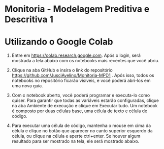 # Monitoria - Modelagem Preditiva e Descritiva 1

# Utilizando o Google Colab

1. Entre em https://colab.research.google.com. Após o login, será mostrada a tela abaixo com os notebooks mais recentes que você abriu.

2. Clique na aba GitHub e insira o link do repositório https://github.com/JusciAvelino/Monitoria-MPD1 . Após isso, todos os notebooks no repositório ficarão visíveis, e você poderá abri-los em uma nova guia.

3. Com o notebook aberto, você poderá programar e executa-lo como quiser. Para garantir que todas as variáveis estarão configuradas, clique na aba Ambiente de execução e clique em Executar tudo.
     Um notebook é composto por duas células base, uma célula de texto e célula de código.
     
4. Para executar uma célula de código, mantenha o mouse em cima da célula e clique no botão que aparecer no canto superior esquerdo da célula, ou clique na célula e aperte ctrl+enter. Se houver algum resultado para ser mostrado na tela, ele será mostrado abaixo.
